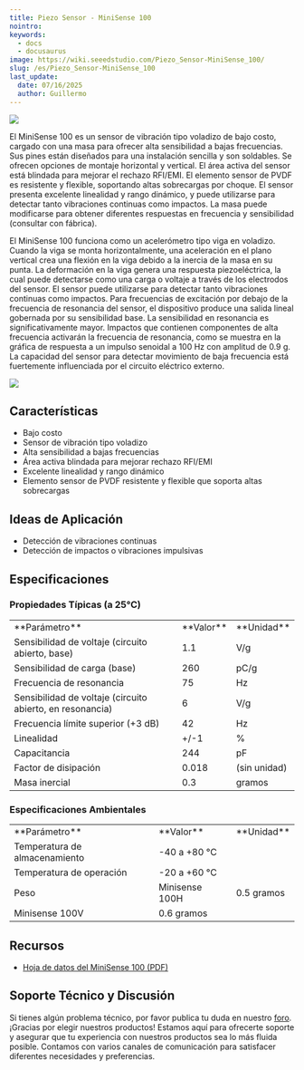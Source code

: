```yaml
---
title: Piezo Sensor - MiniSense 100
nointro:
keywords:
  - docs
  - docusaurus
image: https://wiki.seeedstudio.com/Piezo_Sensor-MiniSense_100/
slug: /es/Piezo_Sensor-MiniSense_100
last_update:
  date: 07/16/2025
  author: Guillermo
---
```

![](http://bz.seeedstudio.com/depot/images/product/vbs1.jpg)

El MiniSense 100 es un sensor de vibración tipo voladizo de bajo costo, cargado con una masa para ofrecer alta sensibilidad a bajas frecuencias. Sus pines están diseñados para una instalación sencilla y son soldables. Se ofrecen opciones de montaje horizontal y vertical. El área activa del sensor está blindada para mejorar el rechazo RFI/EMI. El elemento sensor de PVDF es resistente y flexible, soportando altas sobrecargas por choque. El sensor presenta excelente linealidad y rango dinámico, y puede utilizarse para detectar tanto vibraciones continuas como impactos. La masa puede modificarse para obtener diferentes respuestas en frecuencia y sensibilidad (consultar con fábrica).

El MiniSense 100 funciona como un acelerómetro tipo viga en voladizo. Cuando la viga se monta horizontalmente, una aceleración en el plano vertical crea una flexión en la viga debido a la inercia de la masa en su punta. La deformación en la viga genera una respuesta piezoeléctrica, la cual puede detectarse como una carga o voltaje a través de los electrodos del sensor. El sensor puede utilizarse para detectar tanto vibraciones continuas como impactos. Para frecuencias de excitación por debajo de la frecuencia de resonancia del sensor, el dispositivo produce una salida lineal gobernada por su sensibilidad base. La sensibilidad en resonancia es significativamente mayor. Impactos que contienen componentes de alta frecuencia activarán la frecuencia de resonancia, como se muestra en la gráfica de respuesta a un impulso senoidal a 100 Hz con amplitud de 0.9 g. La capacidad del sensor para detectar movimiento de baja frecuencia está fuertemente influenciada por el circuito eléctrico externo.

[![](https://files.seeedstudio.com/wiki/Seeed-WiKi/docs/images/300px-Get_One_Now_Banner-ragular.png)](https://www.seeedstudio.com/Piezo-Sensor-MiniSense-100-p-426.html)

## Características

* Bajo costo  
* Sensor de vibración tipo voladizo  
* Alta sensibilidad a bajas frecuencias  
* Área activa blindada para mejorar rechazo RFI/EMI  
* Excelente linealidad y rango dinámico  
* Elemento sensor de PVDF resistente y flexible que soporta altas sobrecargas  

## Ideas de Aplicación

* Detección de vibraciones continuas  
* Detección de impactos o vibraciones impulsivas  

## Especificaciones

### Propiedades Típicas (a 25°C)

<table>
  <tbody><tr>
      <td width={500}> **Parámetro**
      </td>
      <td width={250}> **Valor**
      </td>
      <td width={250}> **Unidad**
      </td></tr>
    <tr style={{fontSize: '90%'}}>
      <td> Sensibilidad de voltaje (circuito abierto, base)
      </td>
      <td>  1.1
      </td>
      <td>  V/g
      </td></tr>
    <tr style={{fontSize: '90%'}}>
      <td> Sensibilidad de carga (base)
      </td>
      <td>  260
      </td>
      <td>  pC/g
      </td></tr>
    <tr style={{fontSize: '90%'}}>
      <td> Frecuencia de resonancia
      </td>
      <td>  75
      </td>
      <td>  Hz
      </td></tr>
    <tr style={{fontSize: '90%'}}>
      <td> Sensibilidad de voltaje (circuito abierto, en resonancia)
      </td>
      <td>  6
      </td>
      <td>  V/g
      </td></tr>
    <tr style={{fontSize: '90%'}}>
      <td> Frecuencia límite superior (+3 dB)
      </td>
      <td>  42
      </td>
      <td>  Hz
      </td></tr>
    <tr style={{fontSize: '90%'}}>
      <td> Linealidad
      </td>
      <td>  +/-1
      </td>
      <td>  %
      </td></tr>
    <tr style={{fontSize: '90%'}}>
      <td> Capacitancia
      </td>
      <td>  244
      </td>
      <td>  pF
      </td></tr>
    <tr style={{fontSize: '90%'}}>
      <td> Factor de disipación
      </td>
      <td> 0.018
      </td>
      <td> (sin unidad)
      </td></tr>
    <tr style={{fontSize: '90%'}}>
      <td> Masa inercial
      </td>
      <td>  0.3
      </td>
      <td>  gramos
      </td></tr></tbody></table>


###   Especificaciones Ambientales

<table>
  <tbody><tr>
      <td width={500}> **Parámetro**
      </td>
      <td width={250}> **Valor**
      </td>
      <td width={250}> **Unidad**
      </td></tr>
    <tr style={{fontSize: '90%'}}>
      <td> Temperatura de almacenamiento
      </td>
      <td colSpan={2} rowSpan={1}>  -40 a +80 °C
      </td></tr>
    <tr style={{fontSize: '90%'}}>
      <td>  Temperatura de operación
      </td>
      <td colSpan={2} rowSpan={1}>  -20 a +60 °C
      </td></tr>
    <tr style={{fontSize: '90%'}}>
      <td colSpan={1} rowSpan={2}> Peso
      </td>
      <td>  Minisense 100H
      </td>
      <td> 0.5 gramos
      </td></tr>
    <tr style={{fontSize: '90%'}}>
      <td>  Minisense 100V
      </td>
      <td> 0.6 gramos
      </td></tr></tbody></table>

## Recursos

* [Hoja de datos del MiniSense 100 (PDF)](https://files.seeedstudio.com/wiki/Piezo-Sensor---MiniSense-100/res/MiniSense_100.pdf)

## Soporte Técnico y Discusión

Si tienes algún problema técnico, por favor publica tu duda en nuestro [foro](http://forum.seeedstudio.com/).  
¡Gracias por elegir nuestros productos! Estamos aquí para ofrecerte soporte y asegurar que tu experiencia con nuestros productos sea lo más fluida posible. Contamos con varios canales de comunicación para satisfacer diferentes necesidades y preferencias.

<div class="button_tech_support_container">
<a href="https://forum.seeedstudio.com/" class="button_forum"></a> 
<a href="https://www.seeedstudio.com/contacts" class="button_email"></a>
</div>

<div class="button_tech_support_container">
<a href="https://discord.gg/eWkprNDMU7" class="button_discord"></a> 
<a href="https://github.com/Seeed-Studio/wiki-documents/discussions/69" class="button_discussion"></a>
</div>